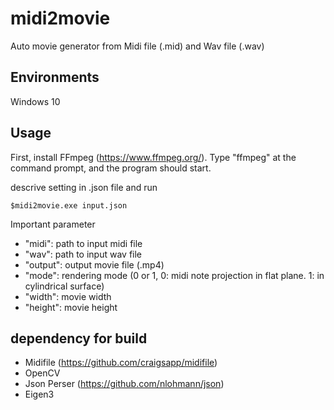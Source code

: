 # midi2movie

Auto movie generator from Midi file (.mid) and Wav file (.wav)

## Environments
Windows 10

## Usage
First, install FFmpeg (https://www.ffmpeg.org/). Type "ffmpeg" at the command prompt, and the program should start.

descrive setting in .json file and run

```$midi2movie.exe input.json```

Important parameter
- "midi": path to input midi file
- "wav": path to input wav file
- "output": output movie file (.mp4) 
- "mode": rendering mode (0 or 1, 0: midi note projection in flat plane. 1: in cylindrical surface)
- "width": movie width
- "height": movie height

## dependency for build
- Midifile (https://github.com/craigsapp/midifile)
- OpenCV
- Json Perser (https://github.com/nlohmann/json)
- Eigen3

